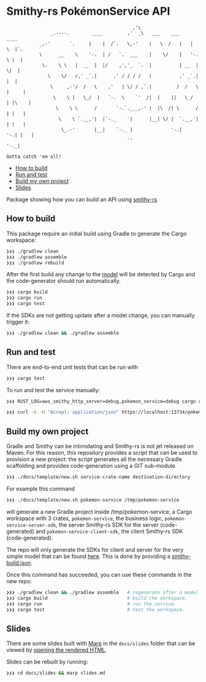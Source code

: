 # Smithy-rs PokémonService API

```
                                              ,'\
                _.----.        ____         ,'  _\   ___    ___     ____
            _,-'       `.     |    |  /`.   \,-'    |   \  /   |   |    \  |`.
            \      __    \    '-.  | /   `.  ___    |    \/    |   '-.   \ |  |
             \.    \ \   |  __  |  |/    ,','_  `.  |          | __  |    \|  |
               \    \/   /,' _`.|      ,' / / / /   |          ,' _`.|     |  |
                \     ,-'/  /   \    ,'   | \/ / ,`.|         /  /   \  |     |
                 \    \ |   \_/  |   `-.  \    `'  /|  |    ||   \_/  | |\    |
                  \    \ \      /       `-.`.___,-' |  |\  /| \      /  | |   |
                   \    \ `.__,'|  |`-._    `|      |__| \/ |  `.__,'|  | |   |
                    \_.-'       |__|    `-._ |              '-.|     '-.| |   |
                                            `'                            '-._|

Gotta catch 'em all!
```

<!-- vim-markdown-toc Marked -->

* [How to build](#how-to-build)
* [Run and test](#run-and-test)
* [Build my own project](#build-my-own-project)
* [Slides](#slides)

<!-- vim-markdown-toc -->

Package showing how you can build an API using [smithy-rs](https://github.com/awslabs/smithy-rs)

## How to build

This package require an initial build using Gradle to generate the Cargo
workspace:

```bash
❯❯❯ ./gradlew clean
❯❯❯ ./gradlew assemble
❯❯❯ ./gradlew rebuild
```

After the first build any change to the [model](/model/pokemon.smithy)
will be detected by Cargo and the code-generator should run automatically.

```bash
❯❯❯ cargo build
❯❯❯ cargo run
❯❯❯ cargo test
```

If the SDKs are not getting update after a model change, you can manually
trigger it:

```bash
❯❯❯ ./gradlew clean && ./gradlew assemble
```

## Run and test

There are end-to-end unit tests that can be run with

```bash
❯❯❯ cargo test
```

To run and test the service manually:

```bash
❯❯❯ RUST_LOG=aws_smithy_http_server=debug,pokemon_service=debug cargo run
```

```bash
❯❯❯ curl -k -H "Accept: application/json" https://localhost:13734/pokemon-species/pikachu |jq
```

## Build my own project

Gradle and Smithy can be intimidating and Smithy-rs is not jet released on
Maven. For this reason, this repository provides a script that can be used to provision a new project:
the script generates all the necessary Gradle scaffolding and provides
code-generation using a GIT sub-module.

```bash
❯❯❯ ./docs/template/new.sh service-crate-name destination-directory
```

For example this command

```bash
❯❯❯ ./docs/template/new.sh pokemon-service /tmp/pokemon-service
```

will generate a new Gradle project inside /tmp/pokemon-service, a Cargo
workspace with 3 crates, `pokemon-service`, the business logic, `pokemon-service-server-sdk`,
the server Smithy-rs SDK for the server (code-generated) and `pokemon-service-client-sdk`, the
client Smithy-rs SDK (code-generated).

The repo will only generate the SDKs for client and server for the very simple
model that can be found [here](docs/template/model/main.smithy). This is done
by providing a [smithy-build.json](docs/template/model/smithy-build.json).

Once this command has succeeded, you can use these commands in the new repo:

```bash
❯❯❯ ./gradlew clean && ./gradlew assemble   # regenerate after a model change.
❯❯❯ cargo build                             # build the workspace.
❯❯❯ cargo run                               # run the service.
❯❯❯ cargo test                              # test the workspace.
```

## Slides

There are some slides built with [Marp](https://marp.app/#get-started) in the `docs/slides` folder
that can be viewed by [opening the rendered HTML](docs/slides/slides.md).

Slides can be rebuilt by running:

```bash
❯❯❯ cd docs/slides && marp slides.md
```
